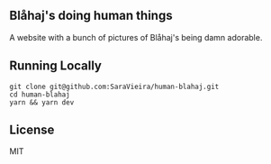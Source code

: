 ## Blåhaj's doing human things

A website with a bunch of pictures of Blåhaj's being damn adorable.

## Running Locally

```
git clone git@github.com:SaraVieira/human-blahaj.git
cd human-blahaj
yarn && yarn dev
```

## License

MIT
